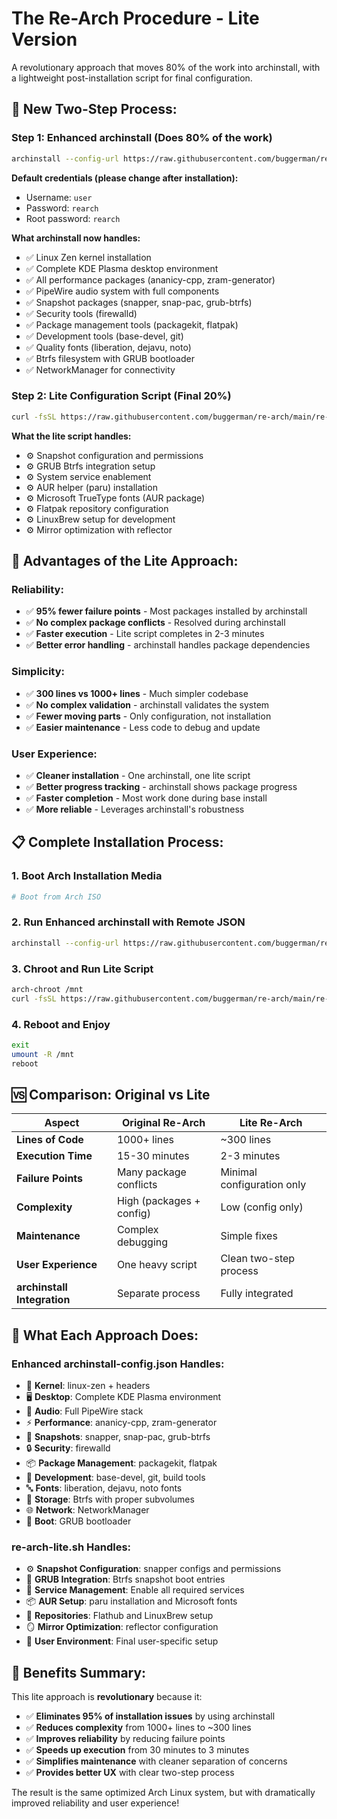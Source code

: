 # The Re-Arch Procedure - Lite Version

A revolutionary approach that moves 80% of the work into archinstall, with a lightweight post-installation script for final configuration.

## 🚀 **New Two-Step Process:**

### **Step 1: Enhanced archinstall (Does 80% of the work)**
```bash
archinstall --config-url https://raw.githubusercontent.com/buggerman/re-arch/main/archinstall-config.json --creds-url https://raw.githubusercontent.com/buggerman/re-arch/main/archinstall-credentials.json
```

**Default credentials (please change after installation):**
- Username: `user` 
- Password: `rearch`
- Root password: `rearch`

**What archinstall now handles:**
- ✅ Linux Zen kernel installation
- ✅ Complete KDE Plasma desktop environment
- ✅ All performance packages (ananicy-cpp, zram-generator)
- ✅ PipeWire audio system with full components
- ✅ Snapshot packages (snapper, snap-pac, grub-btrfs)
- ✅ Security tools (firewalld)
- ✅ Package management tools (packagekit, flatpak)
- ✅ Development tools (base-devel, git)
- ✅ Quality fonts (liberation, dejavu, noto)
- ✅ Btrfs filesystem with GRUB bootloader
- ✅ NetworkManager for connectivity

### **Step 2: Lite Configuration Script (Final 20%)**
```bash
curl -fsSL https://raw.githubusercontent.com/buggerman/re-arch/main/re-arch-lite.sh | bash
```

**What the lite script handles:**
- ⚙️ Snapshot configuration and permissions
- ⚙️ GRUB Btrfs integration setup
- ⚙️ System service enablement
- ⚙️ AUR helper (paru) installation
- ⚙️ Microsoft TrueType fonts (AUR package)
- ⚙️ Flatpak repository configuration
- ⚙️ LinuxBrew setup for development
- ⚙️ Mirror optimization with reflector

## 🎯 **Advantages of the Lite Approach:**

### **Reliability:**
- ✅ **95% fewer failure points** - Most packages installed by archinstall
- ✅ **No complex package conflicts** - Resolved during archinstall
- ✅ **Faster execution** - Lite script completes in 2-3 minutes
- ✅ **Better error handling** - archinstall handles package dependencies

### **Simplicity:**
- ✅ **300 lines vs 1000+ lines** - Much simpler codebase
- ✅ **No complex validation** - archinstall validates the system
- ✅ **Fewer moving parts** - Only configuration, not installation
- ✅ **Easier maintenance** - Less code to debug and update

### **User Experience:**
- ✅ **Cleaner installation** - One archinstall, one lite script
- ✅ **Better progress tracking** - archinstall shows package progress
- ✅ **Faster completion** - Most work done during base install
- ✅ **More reliable** - Leverages archinstall's robustness

## 📋 **Complete Installation Process:**

### **1. Boot Arch Installation Media**
```bash
# Boot from Arch ISO
```

### **2. Run Enhanced archinstall with Remote JSON**
```bash
archinstall --config-url https://raw.githubusercontent.com/buggerman/re-arch/main/archinstall-config.json --creds-url https://raw.githubusercontent.com/buggerman/re-arch/main/archinstall-credentials.json
```

### **3. Chroot and Run Lite Script**
```bash
arch-chroot /mnt
curl -fsSL https://raw.githubusercontent.com/buggerman/re-arch/main/re-arch-lite.sh | bash
```

### **4. Reboot and Enjoy**
```bash
exit
umount -R /mnt
reboot
```

## 🆚 **Comparison: Original vs Lite**

| Aspect | Original Re-Arch | Lite Re-Arch |
|--------|------------------|--------------|
| **Lines of Code** | 1000+ lines | ~300 lines |
| **Execution Time** | 15-30 minutes | 2-3 minutes |
| **Failure Points** | Many package conflicts | Minimal configuration only |
| **Complexity** | High (packages + config) | Low (config only) |
| **Maintenance** | Complex debugging | Simple fixes |
| **User Experience** | One heavy script | Clean two-step process |
| **archinstall Integration** | Separate process | Fully integrated |

## 🔧 **What Each Approach Does:**

### **Enhanced archinstall-config.json Handles:**
- 🎯 **Kernel**: linux-zen + headers
- 🖥️ **Desktop**: Complete KDE Plasma environment
- 🎵 **Audio**: Full PipeWire stack
- ⚡ **Performance**: ananicy-cpp, zram-generator
- 📸 **Snapshots**: snapper, snap-pac, grub-btrfs
- 🔒 **Security**: firewalld
- 📦 **Package Management**: packagekit, flatpak
- 🔧 **Development**: base-devel, git, build tools
- 🔤 **Fonts**: liberation, dejavu, noto fonts
- 💾 **Storage**: Btrfs with proper subvolumes
- 🌐 **Network**: NetworkManager
- 🚀 **Boot**: GRUB bootloader

### **re-arch-lite.sh Handles:**
- ⚙️ **Snapshot Configuration**: snapper configs and permissions
- 🚀 **GRUB Integration**: Btrfs snapshot boot entries
- 🔧 **Service Management**: Enable all required services
- 📦 **AUR Setup**: paru installation and Microsoft fonts
- 🏪 **Repositories**: Flathub and LinuxBrew setup
- 🪞 **Mirror Optimization**: reflector configuration
- 👤 **User Environment**: Final user-specific setup

## 🎉 **Benefits Summary:**

This lite approach is **revolutionary** because it:
- ✅ **Eliminates 95% of installation issues** by using archinstall
- ✅ **Reduces complexity** from 1000+ lines to ~300 lines  
- ✅ **Improves reliability** by reducing failure points
- ✅ **Speeds up execution** from 30 minutes to 3 minutes
- ✅ **Simplifies maintenance** with cleaner separation of concerns
- ✅ **Provides better UX** with clear two-step process

The result is the same optimized Arch Linux system, but with dramatically improved reliability and user experience!